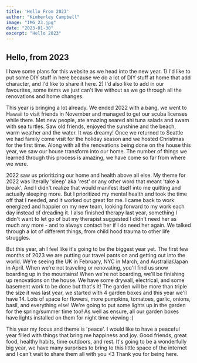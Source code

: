 ```yaml
---
title: 'Hello From 2023'
author: "Kimberley Campbell"
image: "IMG_23.jpg"
date: "2023-01-30"
excerpt: "Hello 2023" 
---
```


## Hello, from 2023 

I have some plans for this website as we head into the new year. 1) I'd like to put some DIY stuff in here because we do a lot of DIY stuff at home that add character, and I'd like to share it here. 2) I'd also like to add in our favourites, some items we just can't live without as we go through all the renovations and home changes.

This year is bringing a lot already. We ended 2022 with a bang, we went to Hawaii to visit friends in November and managed to get our scuba licenses while there. Met new people, ate amazing seared ahi tuna salads and swam with sea turtles. Saw old friends, enjoyed the sunshine and the beach, warm weather and the water. It was dreamy! Once we returned to Seattle we had family come visit for the holiday season and we hosted Christmas for the first time. Along with all the renovations being done on the house this year, we saw our house transform into our home. The number of things we learned through this process is amazing, we have come so far from where we were. 

2022 saw us prioritizing our home and health above all else. My theme for 2022 was literally 'sleep' aka 'rest' or any other word that meant 'take a break'. And I didn't realize that would manifest itself into me quitting and actually sleeping more. But I prioritized my mental health and took the time off that I needed, and it worked out great for me. I came back to work energized and happier on my new team, looking forward to my work each day instead of dreading it. I also finished therapy last year, something I didn't want to let go of but my therapist suggested I didn't need her as much any more - and to always contact her if I do need her again. We talked through a lot of different things, from child hood trauma to other life struggles. 

But this year, ah I feel like it's going to be the biggest year yet. The first few months of 2023 we are putting our travel pants on and getting out into the world. We're seeing the UK in February, NYC in March, and Australia/Japan in April. When we're not traveling or renovating, you'll find us snow boarding up in the mountains! When we're not boarding, we'll be finishing up renovations on the house. We have some drywall, electrical, and some basement work to be done but that's it! The garden will be more than triple the size it was last year, we started with 4 garden boxes and this year we'll have 14. Lots of space for flowers, more pumpkins, tomatoes, garlic, onions, basil, and everything else! We're going to put some lights up in the garden for the spring/summer time too! As well as ensure, all our garden boxes have lights installed on them for night time viewing :) 

This year my focus and theme is 'peace'. I would like to have a peaceful year filled with things that bring me happiness and joy. Good friends, great food, healthy habits, time outdoors, and rest. It's going to be a wonderfully big year, we have many surprises to bring to this little space of the internet and I can't wait to share them all with you <3 Thank you for being here. 




